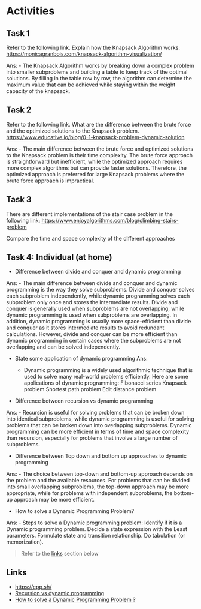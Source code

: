 # Activities

## Task 1

Refer to the following link. Explain how the Knapsack Algorithm works:
https://monicagranbois.com/knapsack-algorithm-visualization/

Ans:
    - The Knapsack Algorithm works by breaking down a complex problem into smaller subproblems and building a table to keep track of the optimal solutions. By filling in the table row by row, the algorithm can determine the maximum value that can be achieved while staying within the weight capacity of the knapsack.

## Task 2

Refer to the following link. What are the difference between the brute force and the optimized solutions to the Knapsack problem.
https://www.educative.io/blog/0-1-knapsack-problem-dynamic-solution

Ans:
    - The main difference between the brute force and optimized solutions to the Knapsack problem is their time complexity. The brute force approach is straightforward but inefficient, while the optimized approach requires more complex algorithms but can provide faster solutions. Therefore, the optimized approach is preferred for large Knapsack problems where the brute force approach is impractical.

## Task 3

There are different implementations of the stair case problem in the following link:
https://www.enjoyalgorithms.com/blog/climbing-stairs-problem

Compare the time and space complexity of the different approaches

## Task 4: Individual (at home)

- Difference between divide and conquer and dynamic programming

Ans:
    - The main difference between divide and conquer and dynamic programming is the way they solve subproblems. 
    Divide and conquer solves each subproblem independently, while dynamic programming solves each subproblem only once and stores the intermediate results. Divide and conquer is generally used when subproblems are not overlapping, while dynamic programming is used when subproblems are overlapping. In addition, dynamic programming is usually more space-efficient than divide and conquer as it stores intermediate results to avoid redundant calculations. However, divide and conquer can be more efficient than dynamic programming in certain cases where the subproblems are not overlapping and can be solved independently.

- State some application of dynamic programming
Ans:
    - Dynamic programming is a widely used algorithmic technique that is used to solve many real-world problems efficiently. Here are some applications of dynamic programming: 
            Fibonacci series
            Knapsack problem
            Shortest path problem
            Edit distance problem

- Difference between recursion vs dynamic programming

Ans:
    - Recursion is useful for solving problems that can be broken down into identical subproblems, while dynamic programming is useful for solving problems that can be broken down into overlapping subproblems. Dynamic programming can be more efficient in terms of time and space complexity than recursion, especially for problems that involve a large number of subproblems.

- Difference between Top down and bottom up approaches to dynamic programming

Ans:
    - The choice between top-down and bottom-up approach depends on the problem and the available resources. For problems that can be divided into small overlapping subproblems, the top-down approach may be more appropriate, while for problems with independent subproblems, the bottom-up approach may be more efficient.

- How to solve a Dynamic Programming Problem?

Ans:
    - Steps to solve a Dynamic programming problem:
        Identify if it is a Dynamic programming problem.
        Decide a state expression with the Least parameters.
        Formulate state and transition relationship.
        Do tabulation (or memorization).

> Refer to the [links](#links) section below

## Links

- https://cpp.sh/
- [Recursion vs dynamic programming](https://www.geeksforgeeks.org/introduction-to-dynamic-programming-data-structures-and-algorithm-tutorials/)
- [How to solve a Dynamic Programming Problem ?](https://www.geeksforgeeks.org/solve-dynamic-programming-problem/)
